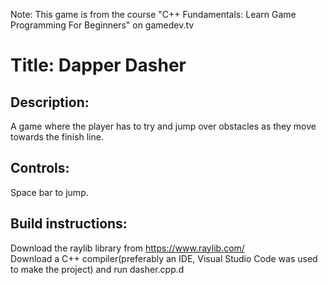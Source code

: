 Note: This game is from the course "C++ Fundamentals: Learn Game Programming For Beginners" on gamedev.tv

Title: Dapper Dasher
============

Description:
------------
A game where the player has to try and jump over obstacles as they move towards the finish line.

Controls:
------------
Space bar to jump.

Build instructions:
------------
Download the raylib library from https://www.raylib.com/  
Download a C++ compiler(preferably an IDE, Visual Studio Code was used to make the project) and run dasher.cpp.d